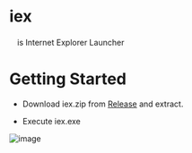# iex
　is Internet Explorer Launcher

# Getting Started

* Download iex.zip from [Release](https://github.com/mass10/iex/releases) and extract.

* Execute iex.exe

![image](https://github.com/mass10/iex/assets/2055840/d7faf7da-91b2-4816-9269-e3c22abe1664)

